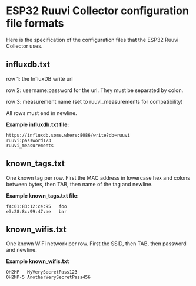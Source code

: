 # ESP32 Ruuvi Collector configuration file formats

Here is the specification of the configuration files that the ESP32 Ruuvi Collector uses.

## influxdb.txt

row 1: the InfluxDB write url 

row 2: username:password for the url. They must be separated by colon.

row 3: measurement name (set to ruuvi_measurements for compatibility)

All rows must end in newline.

**Example influxdb.txt file:**

```
https://influxdb.some.where:8086/write?db=ruuvi
ruuvi:password123
ruuvi_measurements
```

## known_tags.txt

One known tag per row. First the MAC address in lowercase hex and colons between bytes, then TAB, 
then name of the tag and newline.

**Example known_tags.txt file:**

```
f4:01:83:12:ce:95	foo
e3:28:8c:99:47:ae	bar
```

## known_wifis.txt

One known WiFi network per row. First the SSID, then TAB, then password and newline.

**Example known_wifis.txt**

```
OH2MP	MyVerySecretPass123
OH2MP-5	AnotherVerySecretPass456
```
